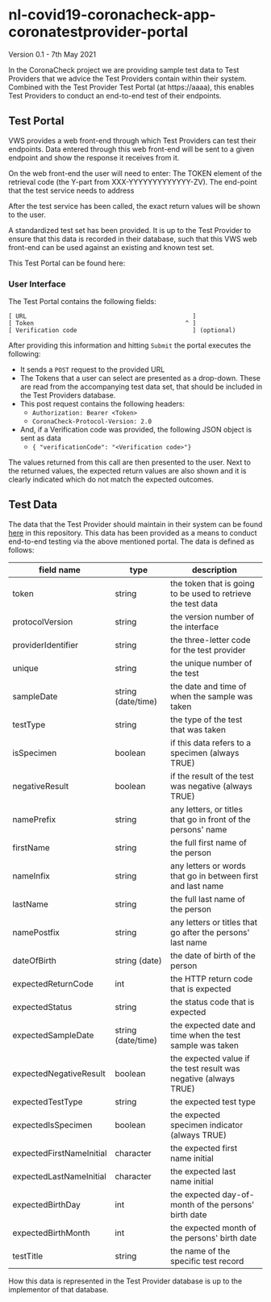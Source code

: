 # nl-covid19-coronacheck-app-coronatestprovider-portal

Version 0.1 - 7th May 2021


In the CoronaCheck project we are providing sample test data to Test Providers that we advice the Test Providers contain within their system. Combined with the Test Provider Test Portal (at https://aaaa), this enables Test Providers to conduct an end-to-end test of their endpoints.

## Test Portal
VWS provides a web front-end through which Test Providers can test their endpoints. Data entered through this web front-end will be sent to a given endpoint and show the response it receives from it.

On the web front-end the user will need to enter:
The TOKEN element of the retrieval code (the Y-part from XXX-YYYYYYYYYYYYY-ZV).
The end-point that the test service needs to address

After the test service has been called, the exact return values will be shown to the user.

A standardized test set has been provided. It is up to the Test Provider to ensure that this data is recorded in their database, such that this VWS web front-end can be used against an existing and known test set.

This Test Portal can be found here: 

### User Interface
The Test Portal contains the following fields:

```
[ URL                                              ]
[ Token                                          ^ ]
[ Verification code                                ] (optional)
```

After providing this information and hitting `Submit` the portal executes the following:

 * It sends a `POST` request to the provided URL
 * The Tokens that a user can select are presented as a drop-down. These are read from the accompanying test data set, that should be included in the Test Providers database.
 * This post request contains the following headers:
   - `Authorization: Bearer <Token>`
   - `CoronaCheck-Protocol-Version: 2.0`
 * And, if a Verification code was provided, the following JSON object is sent as data
   - `{ "verificationCode": "<Verification code>"}`

The values returned from this call are then presented to the user. Next to the returned values, the expected return values are also shown and it is clearly indicated which do not match the expected outcomes.

## Test Data
The data that the Test Provider should maintain in their system can be found [here](default-test-cases.csv) in this repository. This data has been provided as a means to conduct end-to-end testing via the above mentioned portal. The data is defined as follows:

| field name               | type               | description                                                      |
|--------------------------|--------------------|------------------------------------------------------------------|
| token                    | string             | the token that is going to be used to retrieve the test data     |
| protocolVersion          | string             | the version number of the interface                              |
| providerIdentifier       | string             | the three-letter code for the test provider                      |
| unique                   | string             | the unique number of the test                                    |
| sampleDate               | string (date/time) | the date and time of when the sample was taken                   |
| testType                 | string             | the type of the test that was taken                              |
| isSpecimen               | boolean            | if this data refers to a specimen (always TRUE)                  |
| negativeResult           | boolean            | if the result of the test was negative (always TRUE)             |
| namePrefix               | string             | any letters, or titles that go in front of the persons' name     |
| firstName                | string             | the full first name of the person                                |
| nameInfix                | string             | any letters or words that go in between first and last name      |
| lastName                 | string             | the full last name of the person                                 |
| namePostfix              | string             | any letters or titles that go after the persons' last name       |
| dateOfBirth              | string (date)      | the date of birth of the person                                  |
| expectedReturnCode       | int                | the HTTP return code that is expected                            |
| expectedStatus           | string             | the status code that is expected                                 |
| expectedSampleDate       | string (date/time) | the expected date and time when the test sample was taken        |
| expectedNegativeResult   | boolean            | the expected value if the test result was negative (always TRUE) |
| expectedTestType         | string             | the expected test type                                           |
| expectedIsSpecimen       | boolean            | the expected specimen indicator (always TRUE)                    |
| expectedFirstNameInitial | character          | the expected first name initial                                  |
| expectedLastNameInitial  | character          | the expected last name initial                                   |
| expectedBirthDay         | int                | the expected day-of-month of the persons' birth date             |
| expectedBirthMonth       | int                | the expected month of the persons' birth date                    |
| testTitle                | string             | the name of the specific test record                             |

How this data is represented in the Test Provider database is up to the implementor of that database.